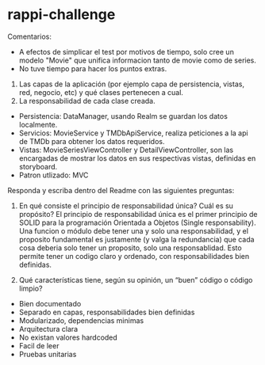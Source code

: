 # rappi-challenge

Comentarios: 
- A efectos de simplicar el test por motivos de tiempo, solo cree un modelo "Movie" que unifica informacion tanto de movie como de series.
- No tuve tiempo para hacer los puntos extras.


1. Las capas de la aplicación (por ejemplo capa de persistencia, vistas, red, negocio, etc) y qué clases pertenecen 
a cual.
2. La responsabilidad de cada clase creada.

- Persistencia: DataManager, usando Realm se guardan los datos localmente.
- Servicios: MovieService y TMDbApiService, realiza peticiones a la api de TMDb para obtener los datos requeridos.
- Vistas: MovieSeriesViewController y DetailViewController, son las encargadas de mostrar los datos en sus respectivas vistas, definidas en storyboard.
- Patron utlizado: MVC


Responda y escriba dentro del Readme con las siguientes preguntas:
1. En qué consiste el principio de responsabilidad única? Cuál es su propósito?
El principio de responsabilidad única es el primer principio de SOLID para la programación Orientada a Objetos (Single responsability). Una funcion o módulo debe tener una y solo una responsabilidad, y el proposito fundamental es justamente (y valga la redundancia) que cada cosa deberia solo tener un proposito, solo una responsablidad. Esto permite tener un codigo claro y ordenado, con responsabilidades bien definidas.

2. Qué características tiene, según su opinión, un “buen” código o código limpio?
- Bien documentado
- Separado en capas, responsabilidades bien definidas
- Modularizado, dependencias minimas
- Arquitectura clara
- No existan valores hardcoded
- Facil de leer
- Pruebas unitarias
